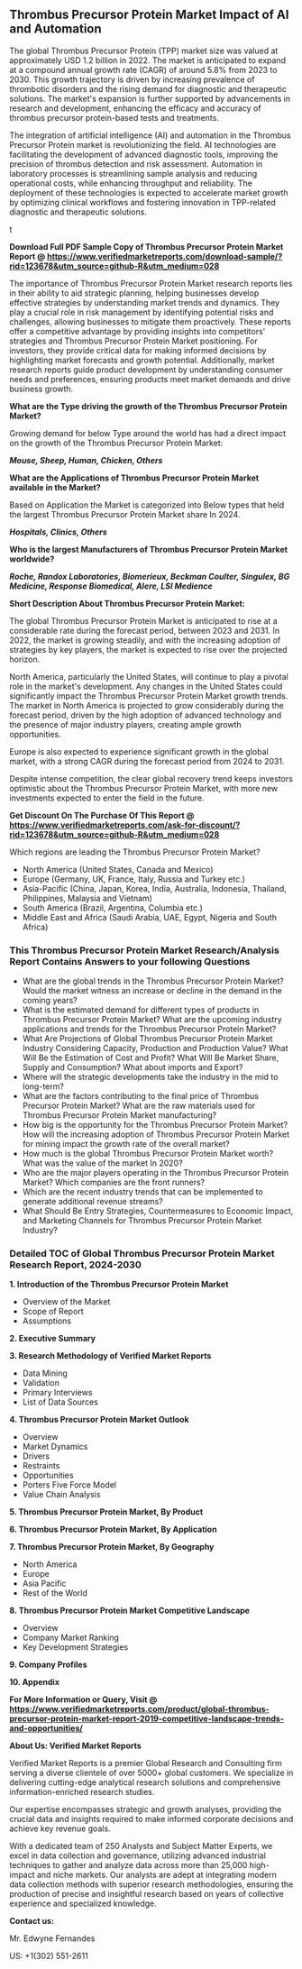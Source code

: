 <h2>Thrombus Precursor Protein Market Impact of AI and Automation</h2><p>The global Thrombus Precursor Protein (TPP) market size was valued at approximately USD 1.2 billion in 2022. The market is anticipated to expand at a compound annual growth rate (CAGR) of around 5.8% from 2023 to 2030. This growth trajectory is driven by increasing prevalence of thrombotic disorders and the rising demand for diagnostic and therapeutic solutions. The market's expansion is further supported by advancements in research and development, enhancing the efficacy and accuracy of thrombus precursor protein-based tests and treatments.</p><p>The integration of artificial intelligence (AI) and automation in the Thrombus Precursor Protein market is revolutionizing the field. AI technologies are facilitating the development of advanced diagnostic tools, improving the precision of thrombus detection and risk assessment. Automation in laboratory processes is streamlining sample analysis and reducing operational costs, while enhancing throughput and reliability. The deployment of these technologies is expected to accelerate market growth by optimizing clinical workflows and fostering innovation in TPP-related diagnostic and therapeutic solutions.</p>t</p><p id="" class=""><strong>Download Full PDF Sample Copy of Thrombus Precursor Protein Market Report @ <a href="https://www.verifiedmarketreports.com/download-sample/?rid=123678&utm_source=github-R&utm_medium=028" target="_blank">https://www.verifiedmarketreports.com/download-sample/?rid=123678&utm_source=github-R&utm_medium=028</a></strong></p><p>The importance of&nbsp;Thrombus Precursor Protein Market research reports lies in their ability to aid strategic planning, helping businesses develop effective strategies by understanding market trends and dynamics. They play a crucial role in risk management by identifying potential risks and challenges, allowing businesses to mitigate them proactively. These reports offer a competitive advantage by providing insights into competitors' strategies and Thrombus Precursor Protein Market positioning. For investors, they provide critical data for making informed decisions by highlighting market forecasts and growth potential. Additionally, market research reports guide product development by understanding consumer needs and preferences, ensuring products meet market demands and drive business growth.</p><p><strong>What are the&nbsp;Type driving the growth of the Thrombus Precursor Protein Market?</strong></p><p id="" class="">Growing demand for below Type around the world has had a direct impact on the growth of the Thrombus Precursor Protein Market:</p><em><strong>Mouse, Sheep, Human, Chicken, Others</strong></em></p><strong>What are the&nbsp;Applications&nbsp;of Thrombus Precursor Protein Market available in the Market?</strong></p><p id="" class="">Based on Application the Market is categorized into Below types that held the largest Thrombus Precursor Protein Market share In 2024.</p><em><strong>Hospitals, Clinics, Others</strong></em></p><strong>Who is the largest Manufacturers of Thrombus Precursor Protein Market worldwide?</strong></p><p><em><strong>Roche, Randox Laboratories, Biomerieux, Beckman Coulter, Singulex, BG Medicine, Response Biomedical, Alere, LSI Medience</strong></em></p><p id="" class=""><strong>Short Description About Thrombus Precursor Protein Market:</strong></p><p>The global Thrombus Precursor Protein Market is anticipated to rise at a considerable rate during the forecast period, between 2023 and 2031. In 2022, the market is growing steadily, and with the increasing adoption of strategies by key players, the market is expected to rise over the projected horizon.</p><p>North America, particularly the United States, will continue to play a pivotal role in the market's development. Any changes in the United States could significantly impact the Thrombus Precursor Protein Market growth trends. The market in North America is projected to grow considerably during the forecast period, driven by the high adoption of advanced technology and the presence of major industry players, creating ample growth opportunities.</p><p>Europe is also expected to experience significant growth in the global market, with a strong CAGR during the forecast period from 2024 to 2031.</p><p>Despite intense competition, the clear global recovery trend keeps investors optimistic about the Thrombus Precursor Protein Market, with more new investments expected to enter the field in the future.</p><p id="" class=""><strong>Get Discount On The Purchase Of This Report @ <a href="https://www.verifiedmarketreports.com/ask-for-discount/?rid=123678&utm_source=github-R&utm_medium=028" target="_blank">https://www.verifiedmarketreports.com/ask-for-discount/?rid=123678&utm_source=github-R&utm_medium=028</a></strong></p>Which regions are leading the Thrombus Precursor Protein Market?</p><ul><li>North America (United States, Canada and Mexico)</li><li>Europe (Germany, UK, France, Italy, Russia and Turkey etc.)</li><li>Asia-Pacific (China, Japan, Korea, India, Australia, Indonesia, Thailand, Philippines, Malaysia and Vietnam)</li><li>South America (Brazil, Argentina, Columbia etc.)</li><li>Middle East and Africa (Saudi Arabia, UAE, Egypt, Nigeria and South Africa)</li></ul><h3 id="" class="">This Thrombus Precursor Protein Market Research/Analysis Report Contains Answers to your following Questions</h3><ul><li>What are the global trends in the Thrombus Precursor Protein Market? Would the market witness an increase or decline in the demand in the coming years?</li><li>What is the estimated demand for different types of products in Thrombus Precursor Protein Market? What are the upcoming industry applications and trends for the Thrombus Precursor Protein Market?</li><li>What Are Projections of Global Thrombus Precursor Protein Market Industry Considering Capacity, Production and Production Value? What Will Be the Estimation of Cost and Profit? What Will Be Market Share, Supply and Consumption? What about imports and Export?</li><li>Where will the strategic developments take the industry in the mid to long-term?</li><li>What are the factors contributing to the final price of Thrombus Precursor Protein Market? What are the raw materials used for Thrombus Precursor Protein Market manufacturing?</li><li>How big is the opportunity for the Thrombus Precursor Protein Market? How will the increasing adoption of Thrombus Precursor Protein Market for mining impact the growth rate of the overall market?</li><li>How much is the global Thrombus Precursor Protein Market worth? What was the value of the market In 2020?</li><li>Who are the major players operating in the Thrombus Precursor Protein Market? Which companies are the front runners?</li><li>Which are the recent industry trends that can be implemented to generate additional revenue streams?</li><li>What Should Be Entry Strategies, Countermeasures to Economic Impact, and Marketing Channels for Thrombus Precursor Protein Market Industry?</li></ul><h3 id="" class="">Detailed TOC of Global Thrombus Precursor Protein Market Research Report, 2024-2030</h3><p id="" class=""><strong>1. Introduction of the Thrombus Precursor Protein Market</strong></p><ul><li>Overview of the Market</li><li>Scope of Report</li><li>Assumptions</li></ul><p id="" class=""><strong>2. Executive Summary</strong></p><p id="" class=""><strong>3. Research Methodology of Verified Market Reports</strong></p><ul><li>Data Mining</li><li>Validation</li><li>Primary Interviews</li><li>List of Data Sources</li></ul><p id="" class=""><strong>4. Thrombus Precursor Protein Market Outlook</strong></p><ul><li>Overview</li><li>Market Dynamics</li><li>Drivers</li><li>Restraints</li><li>Opportunities</li><li>Porters Five Force Model</li><li>Value Chain Analysis</li></ul><p id="" class=""><strong>5. Thrombus Precursor Protein Market, By Product</strong></p><p id="" class=""><strong>6. Thrombus Precursor Protein Market, By Application</strong></p><p id="" class=""><strong>7. Thrombus Precursor Protein Market, By Geography</strong></p><ul><li>North America</li><li>Europe</li><li>Asia Pacific</li><li>Rest of the World</li></ul><p id="" class=""><strong>8. Thrombus Precursor Protein Market Competitive Landscape</strong></p><ul><li>Overview</li><li>Company Market Ranking</li><li>Key Development Strategies</li></ul><p id="" class=""><strong>9. Company Profiles</strong></p><p id="" class=""><strong>10. Appendix</strong></p><p id="" class=""><strong>For More Information or Query, Visit @ <a href="https://www.verifiedmarketreports.com/product/global-thrombus-precursor-protein-market-report-2019-competitive-landscape-trends-and-opportunities/" target="_blank">https://www.verifiedmarketreports.com/product/global-thrombus-precursor-protein-market-report-2019-competitive-landscape-trends-and-opportunities/</a></strong></p><p id="" class=""><strong>About Us: Verified Market Reports</strong></p><p id="" class="">Verified Market Reports is a premier Global Research and Consulting firm serving a diverse clientele of over 5000+ global customers. We specialize in delivering cutting-edge analytical research solutions and comprehensive information-enriched research studies.</p><p id="" class="">Our expertise encompasses strategic and growth analyses, providing the crucial data and insights required to make informed corporate decisions and achieve key revenue goals.</p><p id="" class="">With a dedicated team of 250 Analysts and Subject Matter Experts, we excel in data collection and governance, utilizing advanced industrial techniques to gather and analyze data across more than 25,000 high-impact and niche markets. Our analysts are adept at integrating modern data collection methods with superior research methodologies, ensuring the production of precise and insightful research based on years of collective experience and specialized knowledge.</p><p id="" class=""><strong>Contact us:</strong></p><p id="" class="">Mr. Edwyne Fernandes</p><p id="" class="">US: +1(302) 551-2611</p>